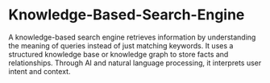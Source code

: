 # Knowledge-Based-Search-Engine
A knowledge-based search engine retrieves information by understanding the meaning of queries instead of just matching keywords. It uses a structured knowledge base or knowledge graph to store facts and relationships. Through AI and natural language processing, it interprets user intent and context. 
